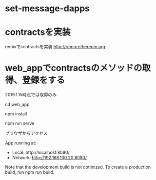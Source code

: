 # set-message-dapps

# contractsを実装

remixでcontractsを実装
http://remix.ethereum.org

# web_appでcontractsのメソッドの取得、登録をする

2019.1.15時点では取得のみ

cd web_app

npm install

npm run serve

ブラウザからアクセス

  App running at:
  - Local:   http://localhost:8080/
  - Network: http://192.168.100.20:8080/

  Note that the development build is not optimized.
  To create a production build, run npm run build.


